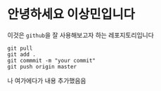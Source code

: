 # 안녕하세요 이상민입니다

이것은 `github`을 잘 사용해보고자 하는 레포지토리입니다

```
git pull
git add .
git commmit -m "your commit"
git push origin master
```

나 여가에다가 내용 추가했음음


